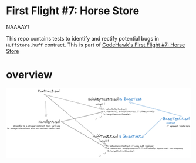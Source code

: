 # First Flight #7: Horse Store

NAAAAY!

This repo contains tests to identify and rectify potential bugs in `HuffStore.huff` contract. This is part of [CodeHawk's First Flight #7: Horse Store](https://www.codehawks.com/contests/clr6s75ut00013qg9z8bpkalo)

# overview

![test diagram](overview.png)
